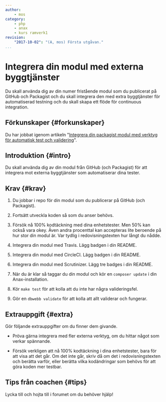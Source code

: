 ```yaml
---
author:
    - mos
category:
    - php
    - anax
    - kurs ramverk1
revision:
    "2017-10-02": "(A, mos) Första utgåvan."
...
```

Integrera din modul med externa byggtjänster
===================================

Du skall använda dig av din numer fristående modul som du publicerat på GitHub och Packagist och du skall integrera den med extra byggtjänster för automatiserad testning och du skall skapa ett flöde för continuous integration.

<!--more-->



Förkunskaper {#forkunskaper}
-----------------------

Du har jobbat igenom artikeln "[Integrera din packagist modul med verktyg för automatisk test och validering](kunskap/integrera-din-packagist-modul-med-verktyg-for-automatisk-test-och-validering)".



Introduktion {#intro}
-----------------------

Du skall använda dig av din modul från GitHub (och Packagist) för att integrera mot externa byggtjänster som automatiserar dina tester.




Krav {#krav}
-----------------------

1. Du jobbar i repo för din modul som du publicerar på GitHub (och Packagist).

1. Fortsätt utveckla koden så som du anser behövs.

1. Försök nå 100% kodtäckning med dina enhetstester. Men 50% kan också vara okey. Även andra procenttal kan accepteras lite beroende på hur stor din modul är. Var tydlig i redovisningstexten hur långt du nådde.

1. Integrera din modul med Travis. Lägg badgen i din README.

1. Integrera din modul med CircleCI. Lägg badgen i din README.

1. Integrera din modul med Scrutinizer. Lägg tre badges i din README.

1. När du är klar så taggar du din modul och kör en `composer update` i din Anax-installation.

1. Kör `make test` för att kolla att du inte har några valideringsfel.

1. Gör en `dbwebb validate` för att kolla att allt validerar och fungerar.



Extrauppgift {#extra}
-----------------------

Gör följande extrauppgifter om du finner dem givande.

* Pröva gärna integrera med fler externa verktyg, om du hittar något som verkar spännande.

* Försök verkligen att nå 100% kodtäckning i dina enhetstester, bara för att visa att det går. Om det inte går, skriv då om det i redovisningstexten och berätta varför, eller berätta vilka kodändringar som behövs för att göra koden mer testbar.



Tips från coachen {#tips}
-----------------------

Lycka till och hojta till i forumet om du behöver hjälp!

